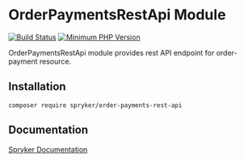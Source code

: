 # OrderPaymentsRestApi Module
[![Build Status](https://travis-ci.org/spryker/order-payments-rest-api.svg)](https://travis-ci.org/spryker/order-payments-rest-api)
[![Minimum PHP Version](https://img.shields.io/badge/php-%3E%3D%207.3-8892BF.svg)](https://php.net/)

OrderPaymentsRestApi module provides rest API endpoint for order-payment resource.

## Installation

```
composer require spryker/order-payments-rest-api
```

## Documentation

[Spryker Documentation](https://documentation.spryker.com/module_guide/overview.htm)
